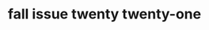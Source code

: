 ---
title: fall issue twenty twenty-one
meta: fall 2021
link: https://issuu.com/rhhspyglass/docs/fall_issue_2021_compressed
img: images/2021-fall/IMG_2415.jpg
alt: fall 2021
color: "#696d61"
issue: true
---